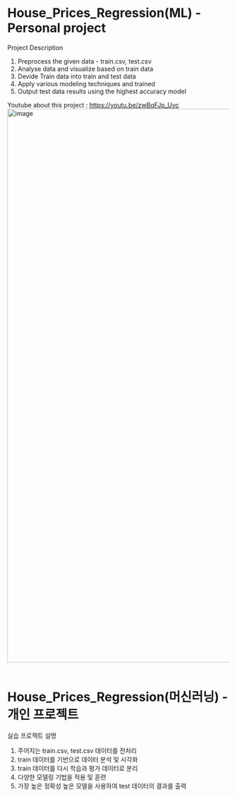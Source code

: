 # House_Prices_Regression(ML) - Personal project

Project Description 
1. Preprocess the given data - train.csv, test.csv<br>
2. Analyse data and visualize based on train data<br>
3. Devide Train data into train and test data<br> 
4. Apply various modeling techniques and trained<br>
5. Output test data results using the highest accuracy model<br>

Youtube about this project : https://youtu.be/zwBqFJp_Uvc
<br>
<img width="1254" alt="image" src="https://user-images.githubusercontent.com/108180200/178360962-5fd7129d-c034-496a-a2c5-7ac805c97ac2.png">
<br><br>
# House_Prices_Regression(머신러닝) - 개인 프로젝트

실습 프로젝트 설명 
1. 주어지는 train.csv, test.csv 데이터를 전처리<br>
2. train 데이터를 기반으로 데이터 분석 및 시각화<br>
3. train 데이터를 다시 학습과 평가 데이터로 분리<br>
4. 다양한 모델링 기법을 적용 및 훈련<br>
5. 가장 높은 정확성 높은 모델을 사용하여 test 데이터의 결과를 출력<br>
